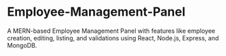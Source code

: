 # Employee-Management-Panel
A MERN-based Employee Management Panel with features like employee creation, editing, listing, and validations using React, Node.js, Express, and MongoDB.
